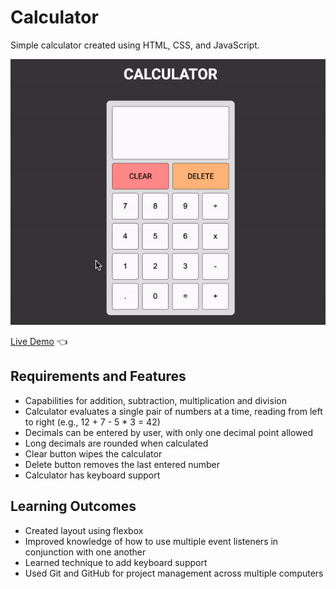 # Calculator

Simple calculator created using HTML, CSS, and JavaScript.

![Calculator Demo](./calculator-demo.gif)

[Live Demo](https://kristenmazza.github.io/calculator/) :point_left:

## Requirements and Features
* Capabilities for addition, subtraction, multiplication and division
* Calculator evaluates a single pair of numbers at a time, reading from left to right (e.g., 12 + 7 - 5 * 3 = 42)
* Decimals can be entered by user, with only one decimal point allowed
* Long decimals are rounded when calculated
* Clear button wipes the calculator
* Delete button removes the last entered number
* Calculator has keyboard support

## Learning Outcomes
* Created layout using flexbox
* Improved knowledge of how to use multiple event listeners in conjunction with one another
* Learned technique to add keyboard support
* Used Git and GitHub for project management across multiple computers